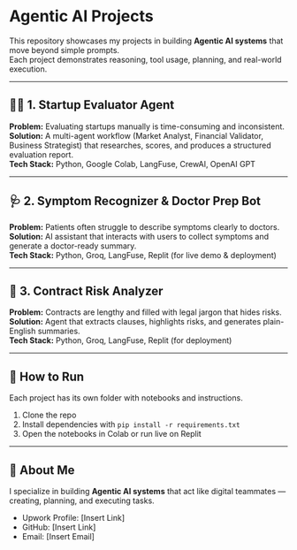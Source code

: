 # Agentic AI Projects

This repository showcases my projects in building **Agentic AI systems** that move beyond simple prompts.  
Each project demonstrates reasoning, tool usage, planning, and real-world execution.  

---

## 🧑‍💻 1. Startup Evaluator Agent
**Problem:** Evaluating startups manually is time-consuming and inconsistent.  
**Solution:** A multi-agent workflow (Market Analyst, Financial Validator, Business Strategist) that researches, scores, and produces a structured evaluation report.  
**Tech Stack:** Python, Google Colab, LangFuse, CrewAI, OpenAI GPT  

---

## 🩺 2. Symptom Recognizer & Doctor Prep Bot
**Problem:** Patients often struggle to describe symptoms clearly to doctors.  
**Solution:** AI assistant that interacts with users to collect symptoms and generate a doctor-ready summary.  
**Tech Stack:** Python, Groq, LangFuse, Replit (for live demo & deployment)  

---

## 📑 3. Contract Risk Analyzer
**Problem:** Contracts are lengthy and filled with legal jargon that hides risks.  
**Solution:** Agent that extracts clauses, highlights risks, and generates plain-English summaries.  
**Tech Stack:** Python, Groq, LangFuse, Replit (for deployment)  

---

## 📌 How to Run
Each project has its own folder with notebooks and instructions.  

1. Clone the repo  
2. Install dependencies with `pip install -r requirements.txt`  
3. Open the notebooks in Colab or run live on Replit  

---

## 🔗 About Me
I specialize in building **Agentic AI systems** that act like digital teammates — creating, planning, and executing tasks.  
- Upwork Profile: [Insert Link]  
- GitHub: [Insert Link]  
- Email: [Insert Email]  
